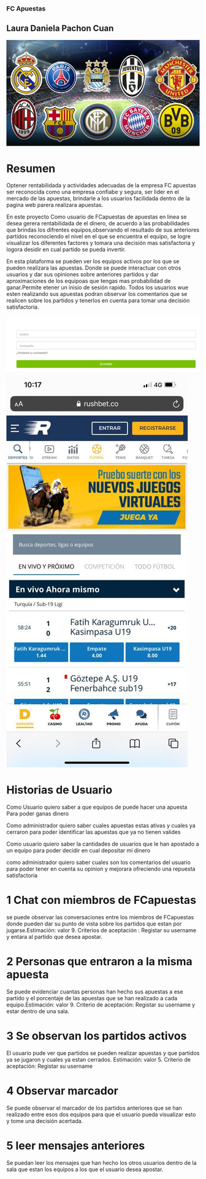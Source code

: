 ### FC Apuestas
## Laura Daniela Pachon Cuan
![Pagina Principal](img/imagen1.jpg)

# Resumen 
Optener rentabilidada y actividades adecuadas de la empresa FC apuestas ser reconocida como una empresa
confiabe y segura, ser lider en el mercado de las apuestas, brindarle a los usuarios facilidada dentro 
de la pagina web parera realizara apuestas.

En este proyecto Como usuario de FCapuestas de apuestas en linea se desea gerera rentabilidada de el dinero,
de acuerdo a las probabilidades que brindas los difrentes equipos,observando el resultado de sus anteriores partidos 
reconociendo el nivel en el que se encuentra el equipo, se logre visualizar los diferentes factores y 
tomara una decisión mas satisfactoria y logora desidir en cual partido se pueda invertir. 

En esta plataforma se pueden ver los equipos activos por los que se pueden realizara las apuestas.
Donde se puede interactuar con otros usuarios y dar sus opiniones sobre anteriores partidos y dar 
aproximaciones de los equipoas que tengas mas probabilidad de ganar.Permite etener un inisio de 
sesión rapido. Todos los usuarios wue esten realizando sus apuestas podran observar los comentarios
que se realicen sobre los partidos y tenerlos en cuenta para tomar una decisión satisfactoria.

![Pagina Principal](img/imagen2.PNG)
![Pagina Principal](img/imagen3.jpeg)
# Historias de Usuario 
 Como Usuario 
 quiero saber a que equipos de puede hacer una apuesta  
 Para poder ganas dinero
 
 Como administrador
 quiero saber cuales apuestas estas ativas y cuales ya cerraron
 para poder identificar las apuestas que ya no tienen valides  
 
 Como usuario 
 quiero saber la cantidades de usuarios que le han apostado a un equipo
 para poder decidir en cual depositar mi dinero 
 
 como administrador 
 quiero saber cuales son los comentarios del usuario 
 para poder tener en cuenta su opinion y mejorara ofreciendo una repuesta satisfactoria 
 
 # 1 Chat con miembros de FCapuestas
 
 se puede observar las conversaciones entre los miembros de FCapuestas donde pueden dar 
 su punto de vista sobre los partidos que estan por jugarse.Estimación: valor 9. Criterios de
 aceptación : Registar su username y entara al partido que desea apostar.
 
 # 2 Personas que entraron a la misma apuesta
 
 Se puede evidenciar cuantas personas han hecho sus apuestas a ese partido y el porcentaje
 de las apuestas que se han realizado a cada equipo.Estimación: valor 9. Criterio de aceptación: 
 Registar su username y estar dentro de una sala.
 
 # 3 Se observan los partidos activos 
 
 El usuario pude ver que partidos se pueden realizar apuestas y que partidos ya se jugaron y cuales
 ya estan cerrados. Estimación: valor 5. Criterio de aceptación: Registar su username
 
 # 4 Observar marcador 
 
 Se puede observar el marcador de los partidos anteriores que se han realizado entre esos dos equipos
 para que el usuario pueda visualizar esto y tome una decisión acertada.
 
 # 5 leer mensajes anteriores
 
 Se puedan leer los mensajes que han hecho los otros usuarios dentro de la sala que estan los equipos
 a los que el usuario desea apostar.